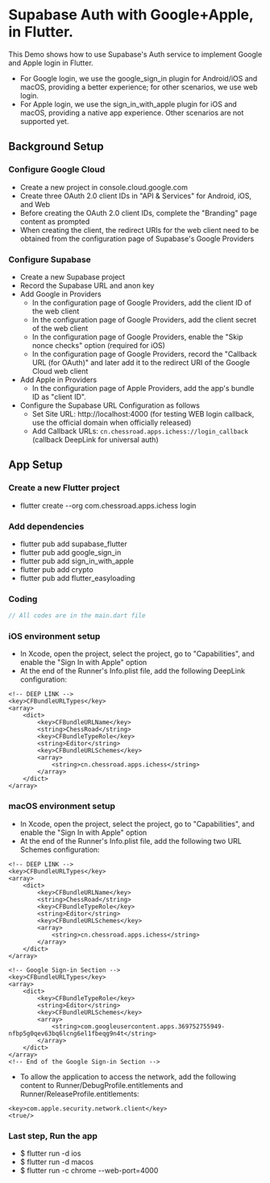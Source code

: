 # Supabase Auth with Google+Apple, in Flutter.
This Demo shows how to use Supabase's Auth service to implement Google and Apple login in Flutter.
- For Google login, we use the google_sign_in plugin for Android/iOS and macOS, providing a better experience; for other scenarios, we use web login.
- For Apple login, we use the sign_in_with_apple plugin for iOS and macOS, providing a native app experience. Other scenarios are not supported yet.

## Background Setup

### Configure Google Cloud

- Create a new project in console.cloud.google.com
- Create three OAuth 2.0 client IDs in "API & Services" for Android, iOS, and Web
- Before creating the OAuth 2.0 client IDs, complete the "Branding" page content as prompted
- When creating the client, the redirect URIs for the web client need to be obtained from the configuration page of Supabase's Google Providers


### Configure Supabase

- Create a new Supabase project
- Record the Supabase URL and anon key
- Add Google in Providers
    - In the configuration page of Google Providers, add the client ID of the web client
    - In the configuration page of Google Providers, add the client secret of the web client
    - In the configuration page of Google Providers, enable the "Skip nonce checks" option (required for iOS)
    - In the configuration page of Google Providers, record the "Callback URL (for OAuth)" and later add it to the redirect URI of the Google Cloud web client
- Add Apple in Providers
    - In the configuration page of Apple Providers, add the app's bundle ID as "client ID".
- Configure the Supabase URL Configuration as follows
    - Set Site URL: http://localhost:4000 (for testing WEB login callback, use the official domain when officially released)
    - Add Callback URLs: `cn.chessroad.apps.ichess://login_callback` (callback DeepLink for universal auth)

## App Setup

### Create a new Flutter project

- flutter create --org com.chessroad.apps.ichess login

### Add dependencies

- flutter pub add supabase_flutter
- flutter pub add google_sign_in
- flutter pub add sign_in_with_apple
- flutter pub add crypto
- flutter pub add flutter_easyloading

### Coding
```dart
// All codes are in the main.dart file
```

### iOS environment setup

- In Xcode, open the project, select the project, go to "Capabilities", and enable the "Sign In with Apple" option
- At the end of the Runner's Info.plist file, add the following DeepLink configuration:
```plist
<!-- DEEP LINK -->
<key>CFBundleURLTypes</key>
<array>
    <dict>
        <key>CFBundleURLName</key>
        <string>ChessRoad</string>
        <key>CFBundleTypeRole</key>
        <string>Editor</string>
        <key>CFBundleURLSchemes</key>
        <array>
            <string>cn.chessroad.apps.ichess</string>
        </array>
    </dict>
</array>
```

### macOS environment setup

- In Xcode, open the project, select the project, go to "Capabilities", and enable the "Sign In with Apple" option
- At the end of the Runner's Info.plist file, add the following two URL Schemes configuration:
```plist
<!-- DEEP LINK -->
<key>CFBundleURLTypes</key>
<array>
    <dict>
        <key>CFBundleURLName</key>
        <string>ChessRoad</string>
        <key>CFBundleTypeRole</key>
        <string>Editor</string>
        <key>CFBundleURLSchemes</key>
        <array>
            <string>cn.chessroad.apps.ichess</string>
        </array>
    </dict>
</array>

<!-- Google Sign-in Section -->
<key>CFBundleURLTypes</key>
<array>
    <dict>
        <key>CFBundleTypeRole</key>
        <string>Editor</string>
        <key>CFBundleURLSchemes</key>
        <array>
            <string>com.googleusercontent.apps.369752755949-nfbp5g0qev63bq6lcng6el1fbeqg9n4t</string>
        </array>
    </dict>
</array>
<!-- End of the Google Sign-in Section -->
```
- To allow the application to access the network, add the following content to Runner/DebugProfile.entitlements and Runner/ReleaseProfile.entitlements:
```entitlements
<key>com.apple.security.network.client</key>
<true/>
```

### Last step, Run the app

- $ flutter run -d ios
- $ flutter run -d macos
- $ flutter run -c chrome --web-port=4000
